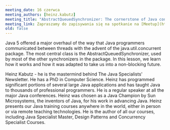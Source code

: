 ```yaml
---
meeting_date: 16 czerwca
meeting_authors: [heinz.kabutz]
meeting_title: "AbstractQueuedSynchronizer: The cornerstone of Java concurrency"
meeting_link: Zapraszamy do zapisywania się na spotkanie na [Meetup](https://www.meetup.com/Poznan-Java-User-Group/events/278766700/)
old: false
---
```


Java 5 offered a major overhaul of the way that Java programmers communicated between threads with the advent of the java.util.concurrent package. The most central class is the AbstractQueuedSynchronizer, used by most of the other synchronizers in the package. In this lesson, we learn how it works and how it was adapted to take us into a non-blocking future.

Heinz Kabutz - he is the mastermind behind The Java Specialists' Newsletter. He has a PhD in Computer Science. Heinz has programmed significant portions of several large Java applications and has taught Java to thousands of professional programmers. He is a regular speaker at all the major Java conferences. Heinz was chosen as a Java Champion by Sun Microsystems, the inventors of Java, for his work in advancing Java. Heinz presents our Java training courses anywhere in the world, either in person or via remote teaching technologies. He is the author of all our courses, including Java Specialist Master, Design Patterns and Concurrency Specialist Courses.
